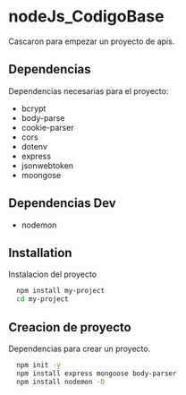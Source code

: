 # nodeJs_CodigoBase
Cascaron para empezar un proyecto de apis.



## Dependencias

Dependencias necesarias para el proyecto:

- bcrypt
- body-parse
- cookie-parser
- cors
- dotenv
- express
- jsonwebtoken
- moongose

## Dependencias Dev 

- nodemon


## Installation

Instalacion del proyecto

```bash
  npm install my-project
  cd my-project
```
    

## Creacion de proyecto

Dependencias para crear un proyecto.

```bash
  npm init -y
  npm install express mongoose body-parser
  npm install nodemon -D
```
    
